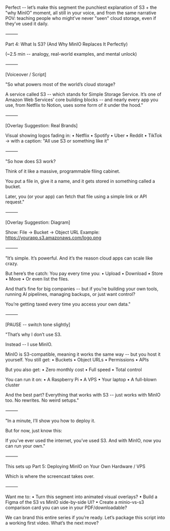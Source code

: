 Perfect -- let’s make this segment the punchiest explanation of S3 + the "why MinIO" moment, all still in your voice, and from the same narrative POV:
teaching people who might’ve never "seen" cloud storage, even if they’ve used it daily.

⸻

Part 4: What Is S3? (And Why MinIO Replaces It Perfectly)

(~2.5 min -- analogy, real-world examples, and mental unlock)

⸻

[Voiceover / Script]

"So what powers most of the world’s cloud storage?

A service called S3 -- which stands for Simple Storage Service.
It’s one of Amazon Web Services’ core building blocks -- and nearly every app you use, from Netflix to Notion, uses some form of it under the hood."

⸻

[Overlay Suggestion: Real Brands]

Visual showing logos fading in:
	•	Netflix
	•	Spotify
	•	Uber
	•	Reddit
	•	TikTok
→ with a caption: "All use S3 or something like it"

⸻

"So how does S3 work?

Think of it like a massive, programmable filing cabinet.

You put a file in, give it a name, and it gets stored in something called a bucket.

Later, you (or your app) can fetch that file using a simple link or API request."

⸻

[Overlay Suggestion: Diagram]

Show:
File → Bucket → Object URL
Example: https://yourapp.s3.amazonaws.com/logo.png

⸻

"It’s simple. It’s powerful. And it’s the reason cloud apps can scale like crazy.

But here’s the catch:
You pay every time you:
	•	Upload
	•	Download
	•	Store
	•	Move
	•	Or even list the files.

And that’s fine for big companies -- but if you’re building your own tools, running AI pipelines, managing backups, or just want control?

You’re getting taxed every time you access your own data."

⸻

[PAUSE -- switch tone slightly]

"That’s why I don’t use S3.

Instead -- I use MinIO.

MinIO is S3-compatible, meaning it works the same way -- but you host it yourself.
You still get:
	•	Buckets
	•	Object URLs
	•	Permissions
	•	APIs

But you also get:
	•	Zero monthly cost
	•	Full speed
	•	Total control

You can run it on:
	•	A Raspberry Pi
	•	A VPS
	•	Your laptop
	•	A full-blown cluster

And the best part?
Everything that works with S3 -- just works with MinIO too. No rewrites. No weird setups."

⸻

"In a minute, I’ll show you how to deploy it.

But for now, just know this:

If you’ve ever used the internet, you’ve used S3.
And with MinIO, now you can run your own."

⸻

This sets up Part 5: Deploying MinIO on Your Own Hardware / VPS

Which is where the screencast takes over.

⸻

Want me to:
	•	Turn this segment into animated visual overlays?
	•	Build a Figma of the S3 vs MinIO side-by-side UI?
	•	Create a minio-vs-s3 comparison card you can use in your PDF/downloadable?

We can brand this entire series if you’re ready.
Let’s package this script into a working first video. What’s the next move?